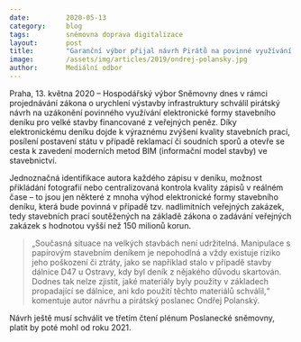 ```yaml
---
date:         2020-05-13
category:     blog
tags:         sněmovna doprava digitalizace
layout:       post
title:        "Garanční výbor přijal návrh Pirátů na povinné využívání elektronického stavebního deníku"
image:        /assets/img/articles/2019/ondrej-polansky.jpg
author:       Mediální odbor
---  
```



Praha, 13. května 2020 – Hospodářský výbor Sněmovny dnes v rámci projednávání zákona o urychlení výstavby infrastruktury schválil pirátský návrh na uzákonění povinného využívání elektronické formy stavebního deníku pro velké stavby financované z veřejných peněz. Díky elektronickému deníku dojde k výraznému zvýšení kvality stavebních prací, posílení postavení státu v případě reklamací či soudních sporů a otevře se cesta k zavedení moderních metod BIM (informační model stavby) ve stavebnictví.

Jednoznačná identifikace autora každého zápisu v deníku, možnost přikládání fotografií nebo centralizovaná kontrola kvality zápisů v reálném čase – to jsou jen některé z mnoha výhod elektronické formy stavebního deníku, která bude povinná v případě tzv. nadlimitních veřejných zakázek, tedy stavebních prací soutěžených na základě zákona o zadávání veřejných zakázek s hodnotou vyšší než 150 milionů korun. 

> „Současná situace na velkých stavbách není udržitelná. Manipulace s papírovým stavebním deníkem je nepohodlná a vždy existuje riziko jeho poškození či ztráty, jako se například stalo v případě stavby dálnice D47 u Ostravy, kdy byl deník z nějakého důvodu skartován. Dodnes tak nelze zjistit, jaké materiály byly použity v základech propadající se dálnice, ani kdo použití těchto materiálů schválil,“ komentuje autor návrhu a pirátský poslanec Ondřej Polanský.

Návrh ještě musí schválit ve třetím čtení plénum Poslanecké sněmovny, platit by poté mohl od roku 2021.
